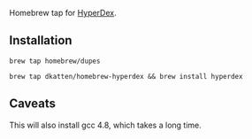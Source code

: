 Homebrew tap for [HyperDex](http://hyperdex.org/).

## Installation
`brew tap homebrew/dupes`

`brew tap dkatten/homebrew-hyperdex && brew install hyperdex`

## Caveats

This will also install gcc 4.8, which takes a long time.
